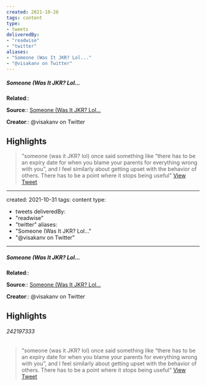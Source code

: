 ```yaml
---
created: 2021-10-26
tags: content
type: 
- tweets
deliveredBy: 
- "readwise"
- "twitter"
aliases:
- "Someone (Was It JKR? Lol..."
- "@visakanv on Twitter"
---
```

##### Someone (Was It JKR? Lol...

**Related**:: 

**Source**:: [Someone (Was It JKR? Lol...](https://twitter.com/visakanv/status/1452562147825762304)

**Creator**:: @visakanv on Twitter

## Highlights
  
> "someone (was it JKR? lol) once said something like “there has to be an expiry date for when you blame your parents for everything wrong with you”, and I feel similarly about getting upset with the behavior of others. There has to be a point where it stops being useful"   [View Tweet](https://twitter.com/visakanv/status/1452562147825762304)

---
created: 2021-10-31
tags: content
type: 
- tweets
deliveredBy: 
- "readwise"
- "twitter"
aliases:
- "Someone (Was It JKR? Lol..."
- "@visakanv on Twitter"
---
##### Someone (Was It JKR? Lol...

**Related**:: 

**Source**:: [Someone (Was It JKR? Lol...](https://twitter.com/visakanv/status/1452562147825762304)

**Creator**:: @visakanv on Twitter

## Highlights
###### 242197333
  
> "someone (was it JKR? lol) once said something like “there has to be an expiry date for when you blame your parents for everything wrong with you”, and I feel similarly about getting upset with the behavior of others. There has to be a point where it stops being useful"   [View Tweet](https://twitter.com/visakanv/status/1452562147825762304)

